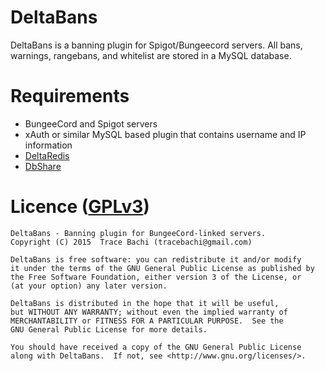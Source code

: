 # DeltaBans
DeltaBans is a banning plugin for Spigot/Bungeecord servers. All bans, warnings,
rangebans, and whitelist are stored in a MySQL database.
 
# Requirements
- BungeeCord and Spigot servers
- xAuth or similar MySQL based plugin that contains username and IP information
- [DeltaRedis](https://github.com/GeeItsZee/DeltaRedis)
- [DbShare](https://github.com/GeeItsZee/DbShare)

# Licence ([GPLv3](http://www.gnu.org/licenses/gpl-3.0.en.html))
```
DeltaBans - Banning plugin for BungeeCord-linked servers.
Copyright (C) 2015  Trace Bachi (tracebachi@gmail.com)

DeltaBans is free software: you can redistribute it and/or modify
it under the terms of the GNU General Public License as published by
the Free Software Foundation, either version 3 of the License, or
(at your option) any later version.

DeltaBans is distributed in the hope that it will be useful,
but WITHOUT ANY WARRANTY; without even the implied warranty of
MERCHANTABILITY or FITNESS FOR A PARTICULAR PURPOSE.  See the
GNU General Public License for more details.

You should have received a copy of the GNU General Public License
along with DeltaBans.  If not, see <http://www.gnu.org/licenses/>.
```
